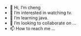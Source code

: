 - 👋 Hi, I’m cheng
- 👀 I’m interested in watching tv.
- 🌱 I’m learning java. 
- 💞️ I’m looking to collaborate on ...
- 📫 How to reach me ...

<!---
chengsecret/chengsecret is a ✨ special ✨ repository because its `README.md` (this file) appears on your GitHub profile.
You can click the Preview link to take a look at your changes.
--->
